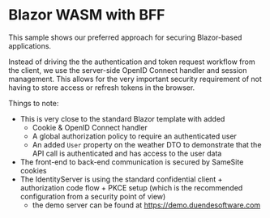 # Blazor WASM with BFF

This sample shows our preferred approach for securing Blazor-based applications.

Instead of driving the the authentication and token request workflow from the client, we use the server-side OpenID Connect handler and session management. This allows for the very important security requirement of not having to store access or refresh tokens in the browser.

Things to note:

* This is very close to the standard Blazor template with added
  * Cookie & OpenID Connect handler
  * A global authorization policy to require an authenticated user
  * An added `User` property on the weather DTO to demonstrate that the API call is authenticated and has access to the user data
* The front-end to back-end communication is secured by SameSite cookies
* The IdentityServer is using the standard confidential client + authorization code flow + PKCE setup (which is the recommended configuration from a security point of view)
  * the demo server can be found at https://demo.duendesoftware.com
